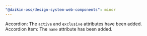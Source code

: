 ```yaml
---
"@daikin-oss/design-system-web-components": minor
---
```


Accordion: The `active` and `exclusive` attributes have been added.
Accordion Item: The `name` attribute has been added.
